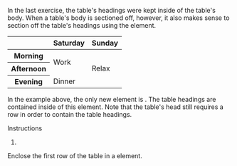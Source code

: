 In the last exercise, the table's headings were kept inside of the table's body. When a table's body is sectioned off, however, it also makes sense to section off the table's headings using the <thead> element.

<table>
  <thead>
    <tr>
      <th></th>
      <th>Saturday</th>
      <th>Sunday</th>
    </tr>
  </thead>
  <tbody>
    <tr>
      <th>Morning</th>
      <td rowspan="2">Work</td>
      <td rowspan="3">Relax</td>
    </tr>
    <tr>
     <th>Afternoon</th>
    </tr>
    <tr>
      <th>Evening</th>
      <td>Dinner</td>
    </tr>
  </tbody>
</table>
In the example above, the only new element is <thead>. The table headings are contained inside of this element. Note that the table's head still requires a row in order to contain the table headings.

Instructions

1.
Enclose the first row of the table in a <thead> element.
